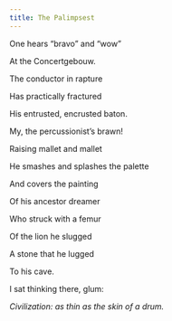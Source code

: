 ```yaml
---
title: The Palimpsest
---
```






One hears “bravo” and “wow”

At the Concertgebouw.

The conductor in rapture

Has practically fractured

His entrusted, encrusted baton.



My, the percussionist’s brawn!

Raising mallet and mallet

He smashes and splashes the palette

And covers the painting

Of his ancestor dreamer

Who struck with a femur

Of the lion he slugged

A stone that he lugged

To his cave.

I sat thinking there, glum:

*Civilization: as thin as the skin of a drum.*
